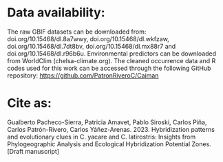 # Data availability:

The raw GBIF datasets can be downloaded from: doi.org/10.15468/dl.8a7wwy, doi.org/10.15468/dl.wkfzaw, doi.org/10.15468/dl.7dt8bv, doi.org/10.15468/dl.mx88r7 and doi.org/10.15468/dl.r96b6u. Environmental predictors can be downloaded from WorldClim (chelsa-climate.org). The cleaned occurrence data and R codes used for this work can be accessed through the following GitHub repository: https://github.com/PatronRiveroC/Caiman 

# Cite as:

Gualberto Pacheco-Sierra, Patricia Amavet, Pablo Siroski, Carlos Piña, Carlos Patrón-Rivero, Carlos Yáñez-Arenas. 2023. Hybridization patterns and evolutionary clues in C. yacare and C. latirostris: Insights from Phylogeographic Analysis and Ecological Hybridization Potential Zones. [Draft manuscript]
